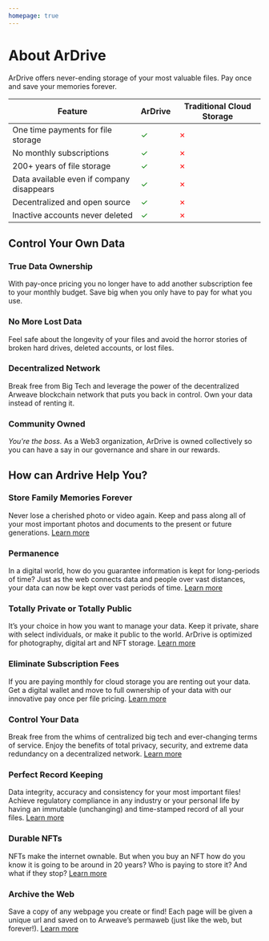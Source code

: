 ```yaml
---
homepage: true
---
```


# About ArDrive

ArDrive offers never-ending storage of your most valuable files. Pay once and save your memories forever.

<div style='text-align:center'>
<table class="inline-table">
    <thead>
        <tr>
            <th>Feature</th>
            <th>ArDrive</th>
            <th>Traditional Cloud Storage</th>
        </tr>
    </thead>
    <tbody>
        <tr>
            <td>One time payments for file storage</td>
            <td style='color:green'>✓</td>
            <td style='color:red'>✗</td>
        </tr>
        <tr>
            <td>No monthly subscriptions</td>
            <td style='color:green'>✓</td>
            <td style='color:red'>✗</td>
        </tr>
        <tr>
            <td>200+ years of file storage</td>
            <td style='color:green'>✓</td>
            <td style='color:red'>✗</td>
        </tr>
        <tr>
            <td>Data available even if company disappears</td>
            <td style='color:green'>✓</td>
            <td style='color:red'>✗</td>
        </tr>
        <tr>
            <td>Decentralized and open source</td>
            <td style='color:green'>✓</td>
            <td style='color:red'>✗</td>
        </tr>
        <tr>
            <td>Inactive accounts never deleted</td>
            <td style='color:green'>✓</td>
            <td style='color:red'>✗</td>
        </tr>
    </tbody>
</table>
</div>


## Control Your Own Data

### True Data Ownership

With pay-once pricing you no longer have to add another subscription fee to your monthly budget. Save big when you only have to pay for what you use. 

### No More Lost Data

Feel safe about the longevity of your files and avoid the horror stories of broken hard drives, deleted accounts, or lost files.

### Decentralized Network

Break free from Big Tech and leverage the power of the decentralized Arweave blockchain network that puts you back in control. Own your data instead of renting it.

### Community Owned

*You're the boss.*  As a Web3 organization, ArDrive is owned collectively so you can have a say in our governance and share in our rewards.

## How can Ardrive Help You?

### Store Family Memories Forever

Never lose a cherished photo or video again. Keep and pass along all of your most important photos and documents to the present or future generations. [Learn more](https://ardrive.io/features/family-memories/)

### Permanence 

In a digital world, how do you guarantee information is kept for long-periods of time? Just as the web connects data and people over vast distances, your data can now be kept over vast periods of time. [Learn more](https://ardrive.io/features/permanent/)

### Totally Private or Totally Public

It’s your choice in how you want to manage your data. Keep it private, share with select individuals, or make it public to the world. ArDrive is optimized for photography, digital art and NFT storage. [Learn more](https://ardrive.io/features/public-or-private/)

### Eliminate Subscription Fees

If you are paying monthly for cloud storage you are renting out your data. Get a digital wallet and move to full ownership of your data with our innovative pay once per file pricing. [Learn more](https://ardrive.io/features/eliminate-subscription-fees/)

### Control Your Data

Break free from the whims of centralized big tech and ever-changing terms of service. Enjoy the benefits of total privacy, security, and extreme data redundancy on a decentralized network. [Learn more](https://ardrive.io/features/control-your-data/)

### Perfect Record Keeping

Data integrity, accuracy and consistency for your most important files! Achieve regulatory compliance in any industry or your personal life by having an immutable (unchanging) and time-stamped record of all your files. [Learn more](https://ardrive.io/features/perfect-record-keeping/)

### Durable NFTs

NFTs make the internet ownable. But when you buy an NFT how do you know it is going to be around in 20 years? Who is paying to store it? And what if they stop? [Learn more](https://ardrive.io/nft/)

### Archive the Web

Save a copy of any webpage you create or find! Each page will be given a unique url and saved on to Arweave’s permaweb (just like the web, but forever!). [Learn more](https://ardrive.io/features/archive/)

